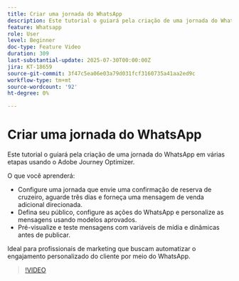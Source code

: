 ```yaml
---
title: Criar uma jornada do WhatsApp
description: Este tutorial o guiará pela criação de uma jornada do WhatsApp em várias etapas usando o Adobe Journey Optimizer.
feature: Whatsapp
role: User
level: Beginner
doc-type: Feature Video
duration: 309
last-substantial-update: 2025-07-30T00:00:00Z
jira: KT-18659
source-git-commit: 3f47c5ea06e03a79d031fcf3160735a41aa2ed9c
workflow-type: tm+mt
source-wordcount: '92'
ht-degree: 0%

---
```



# Criar uma jornada do WhatsApp

Este tutorial o guiará pela criação de uma jornada do WhatsApp em várias etapas usando o Adobe Journey Optimizer.

O que você aprenderá:

* Configure uma jornada que envie uma confirmação de reserva de cruzeiro, aguarde três dias e forneça uma mensagem de venda adicional direcionada.
* Defina seu público, configure as ações do WhatsApp e personalize as mensagens usando modelos aprovados.
* Pré-visualize e teste mensagens com variáveis de mídia e dinâmicas antes de publicar.

Ideal para profissionais de marketing que buscam automatizar o engajamento personalizado do cliente por meio do WhatsApp.

>[!VIDEO](https://video.tv.adobe.com/v/3470287/?learn=on&enablevpops&captions=por_br)

